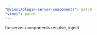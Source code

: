 ```yaml
---
"@vinxi/plugin-server-components": patch
"vinxi": patch
---
```


fix server components resolve, inject
